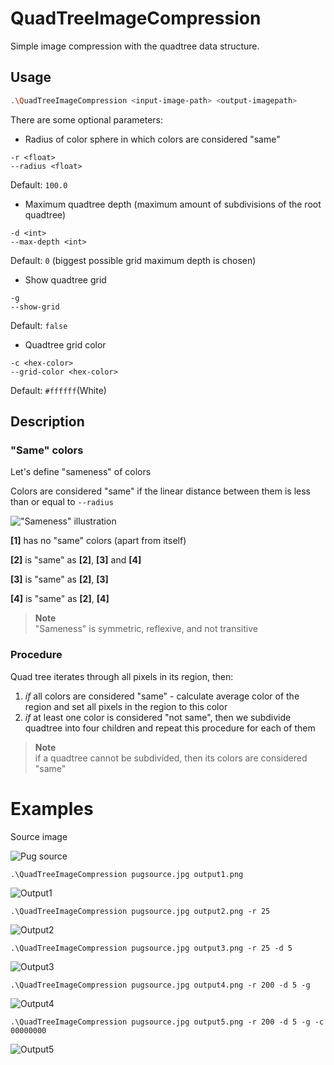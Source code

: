 # QuadTreeImageCompression
Simple image compression with the quadtree data structure.

## Usage
```bash
.\QuadTreeImageCompression <input-image-path> <output-imagepath>
```
There are some optional parameters:
- Radius of color sphere in which colors are considered "same"
```
-r <float> 
--radius <float>
``` 
Default: ```100.0```
- Maximum quadtree depth (maximum amount of subdivisions of the root quadtree)
```
-d <int>
--max-depth <int>
```
Default: ```0``` (biggest possible grid maximum depth is chosen)
- Show quadtree grid
```
-g
--show-grid
```
Default: ```false```
- Quadtree grid color
```
-c <hex-color>
--grid-color <hex-color>
```
Default: ```#ffffff```(White)
## Description
### "Same" colors
Let's define "sameness" of colors

Colors are considered "same" if the linear distance between them is less than or equal to ```--radius```


!["Sameness" illustration](https://raw.githubusercontent.com/Kentoso/QuadTreeImageCompression/master/img/sameness.png)

**[1]** has no "same" colors (apart from itself)

**[2]** is "same" as **[2]**, **[3]** and **[4]**

**[3]** is "same" as **[2]**, **[3]**

**[4]** is "same" as **[2]**, **[4]**

> **Note** <br/>
> "Sameness" is symmetric, reflexive, and not transitive

### Procedure
Quad tree iterates through all pixels in its region, then:
1. _if_ all colors are considered "same" - calculate average color of the region and set all pixels in the region to this color
2. _if_ at least one color is considered "not same", then we subdivide quadtree into four children and repeat this procedure for each of them 
> **Note** <br/>
> if a quadtree cannot be subdivided, then its colors are considered "same"

# Examples
Source image

![Pug source](https://raw.githubusercontent.com/Kentoso/QuadTreeImageCompression/master/img/pugsource.jpg)

```
.\QuadTreeImageCompression pugsource.jpg output1.png 
```
![Output1](https://raw.githubusercontent.com/Kentoso/QuadTreeImageCompression/master/img/output1.png)

```
.\QuadTreeImageCompression pugsource.jpg output2.png -r 25
```
![Output2](https://raw.githubusercontent.com/Kentoso/QuadTreeImageCompression/master/img/output2.png)

```
.\QuadTreeImageCompression pugsource.jpg output3.png -r 25 -d 5
```
![Output3](https://raw.githubusercontent.com/Kentoso/QuadTreeImageCompression/master/img/output3.png)

```
.\QuadTreeImageCompression pugsource.jpg output4.png -r 200 -d 5 -g
```
![Output4](https://raw.githubusercontent.com/Kentoso/QuadTreeImageCompression/master/img/output4.png)

```
.\QuadTreeImageCompression pugsource.jpg output5.png -r 200 -d 5 -g -c 00000000
```
![Output5](https://raw.githubusercontent.com/Kentoso/QuadTreeImageCompression/master/img/output5.png)
